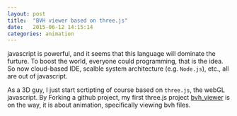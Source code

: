 ```yaml
---
layout: post
title:  "BVH viewer based on three.js"
date:   2015-06-12 14:15:14
categories: animation
---
```

javascript is powerful, and it seems that this language will dominate the furture. To boost the world, everyone could programming, that is the idea. So now cloud-based IDE, scalble system architecture (e.g. `Node.js`), etc., all are out of javascript.

As a 3D guy, I just start scrtipting of course based on `three.js`, the webGL javascript. By Forking a github project, my first three.js project [bvh_viewer] is on the way, it is about animation, specifically viewing bvh files.


[bvh_viewer]:      http://luozhipi.github.io/3d/BVH_player.html
